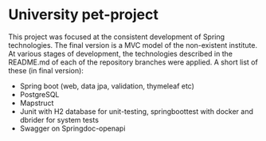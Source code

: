 # University pet-project

This project was focused at the consistent development of Spring technologies. The final version is a MVC model of the 
non-existent institute.
At various stages of development, the technologies described in the README.md of each of the repository branches were applied.
A short list of these (in final version):
- Spring boot (web, data jpa, validation, thymeleaf etc)
- PostgreSQL
- Mapstruct
- Junit with H2 database for unit-testing, springboottest with docker and dbrider for system tests
- Swagger on Springdoc-openapi
